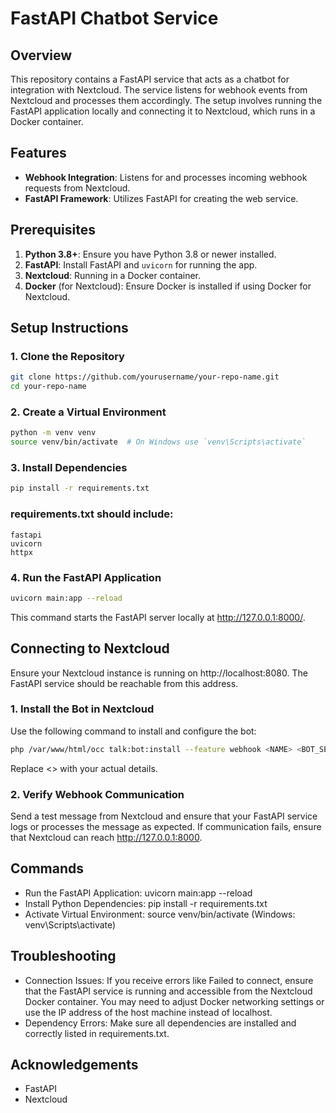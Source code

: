 # FastAPI Chatbot Service

## Overview

This repository contains a FastAPI service that acts as a chatbot for integration with Nextcloud. The service listens for webhook events from Nextcloud and processes them accordingly. The setup involves running the FastAPI application locally and connecting it to Nextcloud, which runs in a Docker container.

## Features

- **Webhook Integration**: Listens for and processes incoming webhook requests from Nextcloud.
- **FastAPI Framework**: Utilizes FastAPI for creating the web service.

## Prerequisites

1. **Python 3.8+**: Ensure you have Python 3.8 or newer installed.
2. **FastAPI**: Install FastAPI and `uvicorn` for running the app.
3. **Nextcloud**: Running in a Docker container.
4. **Docker** (for Nextcloud): Ensure Docker is installed if using Docker for Nextcloud.

## Setup Instructions

### 1. Clone the Repository

```bash
git clone https://github.com/yourusername/your-repo-name.git
cd your-repo-name
```

### 2. Create a Virtual Environment
```bash
python -m venv venv
source venv/bin/activate  # On Windows use `venv\Scripts\activate`
```

### 3. Install Dependencies
```bash
pip install -r requirements.txt
```

### requirements.txt should include:
```plaintext
fastapi
uvicorn
httpx
```

### 4. Run the FastAPI Application
```bash
uvicorn main:app --reload
```
This command starts the FastAPI server locally at http://127.0.0.1:8000/.

## Connecting to Nextcloud
Ensure your Nextcloud instance is running on http://localhost:8080. The FastAPI service should be reachable from this address.

### 1. Install the Bot in Nextcloud
Use the following command to install and configure the bot:
```bash
php /var/www/html/occ talk:bot:install --feature webhook <NAME> <BOT_SECRET> <BOT_WEBHOOK_URL> <DESCRIPTION>
```

Replace <> with your actual details.

### 2. Verify Webhook Communication
Send a test message from Nextcloud and ensure that your FastAPI service logs or processes the message as expected. If communication fails, ensure that Nextcloud can reach http://127.0.0.1:8000.

## Commands
- Run the FastAPI Application: uvicorn main:app --reload
- Install Python Dependencies: pip install -r requirements.txt
- Activate Virtual Environment: source venv/bin/activate (Windows: venv\Scripts\activate)

## Troubleshooting
- Connection Issues: If you receive errors like Failed to connect, ensure that the FastAPI service is running and accessible from the Nextcloud Docker container. You may need to adjust Docker networking settings or use the IP address of the host machine instead of localhost.
- Dependency Errors: Make sure all dependencies are installed and correctly listed in requirements.txt.

## Acknowledgements
- FastAPI
- Nextcloud